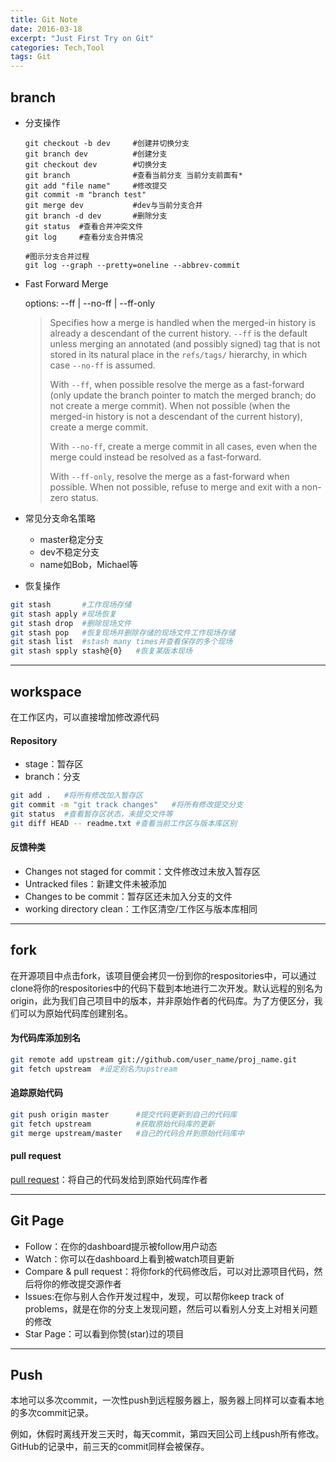 ```yaml
---
title: Git Note
date: 2016-03-18
excerpt: "Just First Try on Git"
categories: Tech,Tool
tags: Git
---
```


## branch

- 分支操作

	```shell
	git checkout -b dev		#创建并切换分支
	git branch dev			#创建分支
	git checkout dev 		#切换分支
	git branch 				#查看当前分支 当前分支前面有*
	git add "file name"		#修改提交
	git commit -m "branch test"
	git merge dev			#dev与当前分支合并
	git branch -d dev		#删除分支
	git status	#查看合并冲突文件
	git log 	#查看分支合并情况
	
	#图示分支合并过程
	git log --graph --pretty=oneline --abbrev-commit
	```

- Fast Forward Merge

	options: --ff | --no-ff | --ff-only

	> Specifies how a merge is handled when the merged-in history is already a descendant of the current history. `--ff` is the default unless merging an annotated (and possibly signed) tag that is not stored in its natural place in the `refs/tags/` hierarchy, in which case `--no-ff` is assumed.
	>
	> With `--ff`, when possible resolve the merge as a fast-forward (only update the branch pointer to match the merged branch; do not create a merge commit). When not possible (when the merged-in history is not a descendant of the current history), create a merge commit.
	>
	> With `--no-ff`, create a merge commit in all cases, even when the merge could instead be resolved as a fast-forward.
	>
	> With `--ff-only`, resolve the merge as a fast-forward when possible. When not possible, refuse to merge and exit with a non-zero status.

- 常见分支命名策略
	- master稳定分支
	- dev不稳定分支
	- name如Bob，Michael等
- 恢复操作

```bash
git stash		#工作现场存储
git stash apply	#现场恢复
git stash drop	#删除现场文件
git stash pop	#恢复现场并删除存储的现场文件工作现场存储
git stash list	#stash many times并查看保存的多个现场
git stash spply stash@{0}	#恢复某版本现场
```

---

## workspace

在工作区内，可以直接增加修改源代码

#### Repository

- stage：暂存区
- branch：分支

```bash
git add .	#将所有修改加入暂存区
git commit -m "git track changes"	#将所有修改提交分支
git status	#查看暂存区状态，未提交文件等
git diff HEAD -- readme.txt	#查看当前工作区与版本库区别
```

#### 反馈种类

- Changes not staged for commit：文件修改过未放入暂存区
- Untracked files：新建文件未被添加
- Changes to be commit：暂存区还未加入分支的文件
- working directory clean：工作区清空/工作区与版本库相同

---

## fork

在开源项目中点击fork，该项目便会拷贝一份到你的respositories中，可以通过clone将你的respositories中的代码下载到本地进行二次开发。默认远程的别名为origin，此为我们自己项目中的版本，并非原始作者的代码库。为了方便区分，我们可以为原始代码库创建别名。

#### 为代码库添加别名

```bash
git remote add upstream git://github.com/user_name/proj_name.git 
git fetch upstream	#设定别名为upstream
```

#### 追踪原始代码 

```bash
git push origin master		#提交代码更新到自己的代码库
git fetch upstream 			#获取原始代码库的更新
git merge upstream/master	#自己的代码合并到原始代码库中
```

#### pull request

[pull request](http://help.github.com/send-pull-requests/)：将自己的代码发给到原始代码库作者

---

## Git Page

- Follow：在你的dashboard提示被follow用户动态
- Watch：你可以在dashboard上看到被watch项目更新
- Compare & pull request：将你fork的代码修改后，可以对比源项目代码，然后将你的修改提交源作者
- Issues:在你与别人合作开发过程中，发现，可以帮你keep track of problems，就是在你的分支上发现问题，然后可以看别人分支上对相关问题的修改
- Star Page：可以看到你赞(star)过的项目

---

## Push

本地可以多次commit，一次性push到远程服务器上，服务器上同样可以查看本地的多次commit记录。

例如，休假时离线开发三天时，每天commit，第四天回公司上线push所有修改。GitHub的记录中，前三天的commit同样会被保存。